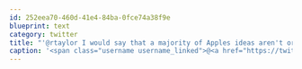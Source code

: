 ```yaml
---
id: 252eea70-460d-41e4-84ba-0fce74a38f9e
blueprint: text
category: twitter
title: "'@rtaylor I would say that a majority of Apples ideas aren't original. They do typically execute better which most people refer to as 'first'"
caption: '<span class="username username_linked">@<a href="https://twitter.com/rtaylor" title="Elon Musk">rtaylor</a></span> I would say that a majority of Apples ideas aren''t original. They do typically execute better which most people refer to as ''first'''
---
```

